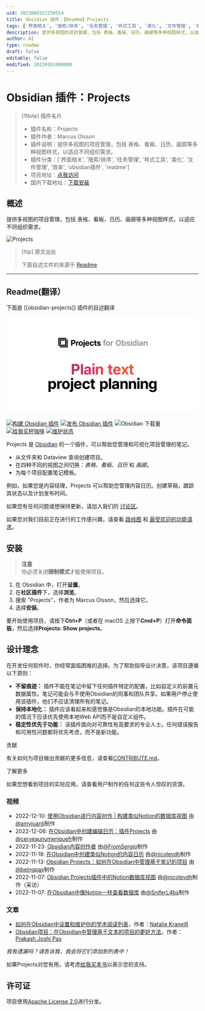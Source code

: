 ```yaml
---
uid: 2023080322250554
title: Obsidian 插件：【Readme】Projects
tags: ['界面相关', '搜索/排序', '任务管理', '样式工具', '美化', '文件管理', '效率', 'obsidian插件', 'readme']
description: 提供多视图的项目管理，包括 表格、看板、日历、画廊等多种视图样式，以适应不同组织需求。
author: AI
type: readme
draft: false
editable: false
modified: 20230101000000
---
```


# Obsidian 插件：Projects

> [!Note] 插件名片
> - 插件名称：Projects
> - 插件作者：Marcus Olsson
> - 插件说明：提供多视图的项目管理，包括 表格、看板、日历、画廊等多种视图样式，以适应不同组织需求。
> - 插件分类：['界面相关', '搜索/排序', '任务管理', '样式工具', '美化', '文件管理', '效率', 'obsidian插件', 'readme']
> - 项目地址：[点我访问](https://github.com/marcusolsson/obsidian-projects)
> - 国内下载地址：[下载安装](https://pkmer.cn/products/plugin/pluginMarket/?obsidian-projects)

## 概述

提供多视图的项目管理，包括 表格、看板、日历、画廊等多种视图样式，以适应不同组织需求。

![Projects](https://cdn.pkmer.cn/covers/obsidian-projects.PNG!pkmer)

> [!tip] 原文出处
> 
>下面自述文件的来源于 [Readme](https://ghproxy.net/https://raw.githubusercontent.com/marcusolsson/obsidian-projects/main/README.md)
> 

---

## Readme(翻译）

下面是 [[obsidian-projects]] 插件的自述翻译


<picture>
  <source media="(prefers-color-scheme: dark)" srcset="https://raw.githubusercontent.com/marcusolsson/obsidian-projects/main/images/dark.svg">
  <source media="(prefers-color-scheme: light)" srcset="https://raw.githubusercontent.com/marcusolsson/obsidian-projects/main/images/light.svg">
  <img alt="Projects logo" src="https://raw.githubusercontent.com/marcusolsson/obsidian-projects/main/images/light.svg">
</picture>

[![构建 Obsidian 插件](https://github.com/marcusolsson/obsidian-projects/actions/workflows/ci.yml/badge.svg)](https://github.com/marcusolsson/obsidian-projects/actions/workflows/ci.yml)
[![发布 Obsidian 插件](https://github.com/marcusolsson/obsidian-projects/actions/workflows/release.yml/badge.svg)](https://github.com/marcusolsson/obsidian-projects/actions/workflows/release.yml)
![Obsidian 下载量](https://img.shields.io/badge/dynamic/json?logo=obsidian&color=%23483699&label=downloads&query=%24%5B%22obsidian-projects%22%5D.downloads&url=https%3A%2F%2Fraw.githubusercontent.com%2Fobsidianmd%2Fobsidian-releases%2Fmaster%2Fcommunity-plugin-stats.json)
[![给我买杯咖啡](https://img.shields.io/badge/-buy_me_a%C2%A0coffee-gray?logo=buy-me-a-coffee)](https://www.buymeacoffee.com/marcusolsson)
[![维护状态](https://img.shields.io/badge/maintenance-status-brightgreen)](https://github.com/marcusolsson/obsidian-projects/discussions)

Projects 是 [Obsidian](https://obsidian.md) 的一个插件，可以帮助您管理和可视化项目管理的笔记。

- 从文件夹和 Dataview 查询创建项目。
- 在四种不同的视图之间切换：_表格_、_看板_、_日历_ 和 _画廊_。
- 为每个项目配置笔记模板。

例如，如果您是内容经理，Projects 可以帮助您管理内容日历。创建草稿，跟踪其状态以及计划发布时间。

如果您有任何问题或想保持更新，请加入我们的 [讨论区](https://github.com/marcusolsson/obsidian-projects/discussions)。

如果您对我们目前正在进行的工作感兴趣，请查看 [路线图](https://github.com/users/marcusolsson/projects/4/views/14) 和 [最受欢迎的功能请求](https://github.com/marcusolsson/obsidian-projects/issues?q=is%3Aissue+is%3Aopen+sort%3Areactions-%2B1-desc)。
## 安装

> **注意**  
> 你必须关闭**限制模式**才能使用项目。

1. 在 Obsidian 中，打开**设置**。
1. 在**社区插件**下，选择**浏览**。
1. 搜索 "Projects"，作者为 Marcus Olsson，然后选择它。
1. 选择**安装**。

要开始使用项目，请按下**Ctrl+P**（或者在 macOS 上按下**Cmd+P**）打开**命令面板**，然后选择**Projects: Show projects**。

## 设计理念

在开发任何软件时，你经常面临困难的选择。为了帮助指导设计决策，该项目遵循以下原则：

- **不留痕迹：** 插件不能在笔记中留下任何插件特定的配置，比如自定义的前置元数据属性。笔记可能会与不使用Obsidian的同事和团队共享。如果用户停止使用该插件，他们不应该清理所有的笔记。
- **保持本地化：** 插件应该看起来和感觉像是Obsidian的本地功能。插件在可能的情况下应该优先使用本地Web API而不是自定义组件。
- **稳定性优先于功能：** 该插件面向对可靠性有高要求的专业人士。任何错误报告和可用性问题都将优先考虑，而不是新功能。

贡献

有关如何为项目做出贡献的更多信息，请查看[CONTRIBUTE.md](https://github.com/marcusolsson/obsidian-projects/blob/main/CONTRIBUTING.md)。

了解更多

如果您想看到项目的实际应用，请查看用户制作的任何这些令人惊叹的资源。

### 视频

- 2022-12-10: [使用Obsidian进行内容创作 | 构建类似Notion的数据库视图](https://www.youtube.com/watch?v=Ds-VPz7jIwM) 由[@amyjuanli](https://www.youtube.com/@amyjuanli)制作
- 2022-12-06: [在Obsidian中创建编辑日历：插件Projects](https://www.youtube.com/watch?v=Wmx2EoQYrTI) 由[@cerveaunumeriquefr](https://www.youtube.com/@cerveaunumeriquefr)制作
- 2022-11-23: [Obsidian内容创作者](https://www.youtube.com/watch?v=jovUqLbqS1Y) 由[@FromSergio](https://www.youtube.com/@FromSergio)制作
- 2022-11-18: [在Obsidian中创建类似Notion的内容日历](https://www.youtube.com/watch?v=ny8lksaQ5A8) 由[@nicolevdh](https://www.youtube.com/@nicolevdh)制作
- 2022-11-13: [Obsidian Projects：如何在Obsidian中管理基于笔记的项目](https://www.youtube.com/watch?v=9d9ibSC1TXU) 由[@beingpax](https://www.youtube.com/@beingpax)制作
- 2022-11-07: [Obsidian Projects插件中的Notion数据库视图](https://www.youtube.com/watch?v=LdaMe2rzAW8) 由[@nicolevdh](https://www.youtube.com/@nicolevdh)制作（采访）
- 2022-11-07: [在Obsidian中像Notion一样查看数据库](https://www.youtube.com/watch?v=vReObPVS2oo) 由[@SniferL4bs](https://www.youtube.com/@SniferL4bs)制作

### 文章

- [如何在Obsidian中设置和维护你的学术阅读列表](https://nataliekraneiss.com/your-academic-reading-list-in-obsidian/)，作者：[Natalie Kraneiß](https://nataliekraneiss.com/)
- [Obsidian项目：在Obsidian中管理基于文本的项目的更好方法](https://beingpax.medium.com/obsidian-projects-a-better-way-to-manage-text-based-projects-in-obsidian-18c2a991069c)，作者：[Prakash Joshi Pax](https://beingpax.medium.com/)

_我有遗漏吗？请告诉我，我会将它们添加到列表中！_

如果Projects对您有用，请考虑[给我买本书](https://www.buymeacoffee.com/marcusolsson)以表示您的支持。

## 许可证

项目使用[Apache License 2.0](LICENSE)进行分发。



